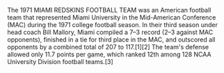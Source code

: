 The 1971 MIAMI REDSKINS FOOTBALL TEAM was an American football team that represented Miami University in the Mid-American Conference (MAC) during the 1971 college football season. In their third season under head coach Bill Mallory, Miami compiled a 7–3 record (2–3 against MAC opponents), finished in a tie for third place in the MAC, and outscored all opponents by a combined total of 207 to 117.[1][2] The team's defense allowed only 11.7 points per game, which ranked 12th among 128 NCAA University Division football teams.[3]
